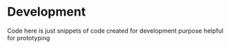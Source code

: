 # Development

Code here is just snippets of code created for development purpose helpful for prototyping

